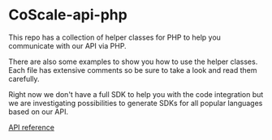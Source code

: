 # CoScale-api-php

This repo has a collection of helper classes for PHP to help you communicate with our API via PHP.

There are also some examples to show you how to use the helper classes. Each file has extensive comments so be sure to take a look and read them carefully.

Right now we don't have a full SDK to help you with the code integration but we are investigating possibilities to generate SDKs for all popular languages based on our API.

[API reference](http://docs.coscale.com/api/) 
